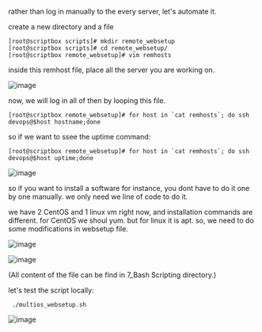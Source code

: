 rather than log in manually to the every server, let's automate it.

create a new directory and a file
```
[root@scriptbox scripts]# mkdir remote_websetup
[root@scriptbox scripts]# cd remote_websetup/
[root@scriptbox remote_websetup]# vim remhosts
```
inside this remhost file, place all the server you are working on.

![image](https://github.com/bengisugelin/DevOps/assets/113550043/64427ebf-c794-4ef0-ac9c-945de433060f)

now, we will log in all of then by looping this file.
```
[root@scriptbox remote_websetup]# for host in `cat remhosts`; do ssh devops@$host hostname;done
```

so if we want to ssee the uptime command:
```
[root@scriptbox remote_websetup]# for host in `cat remhosts`; do ssh devops@$host uptime;done
```

![image](https://github.com/bengisugelin/DevOps/assets/113550043/13194e3c-2bb2-445f-96c0-64e8f000610c)


so if you want to install a software for instance, you dont have to do it one by one manually. we only need we line of code to do it.

we have 2 CentOS and 1 linux vm right now, and installation commands are different. for CentOS we shoul yum. but for linux it is apt. so, we need to do some modifications in websetup file.

![image](https://github.com/bengisugelin/DevOps/assets/113550043/715cf5a9-45b2-48bd-aeb0-3b72ef17e0fd)

![image](https://github.com/bengisugelin/DevOps/assets/113550043/3b3139da-668e-4045-9c29-5f185083a1f5)

(All content of the file can be find in 7_Bash Scripting directory.)

let's test the script locally:

```
 ./multios_websetup.sh
```

![image](https://github.com/bengisugelin/DevOps/assets/113550043/235bc1d3-0e95-4964-9bde-730ed84e8e7a)
